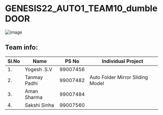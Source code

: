 # GENESIS22_AUTO1_TEAM10_dumbleDOOR
![image](https://user-images.githubusercontent.com/98824269/163941823-6534f6c3-23e7-470a-9e53-9c608c5600bc.png)


## Team info:

|Sl.No|     Name         |PS No      | Individual Project                              |            
| --- | ---------------- | :-------: | ---------------------------------------------- |  
| 1. | Yogesh .S.V       | 99007456 |                             |                    
| 2. | Tanmay Padhi | 99007482 |Auto Folder Mirror Sliding Model|  
| 3. | Aman Sharma       | 99007484 |          |   
| 4. | Sakshi Sinha   | 99007560 |                                 |  
